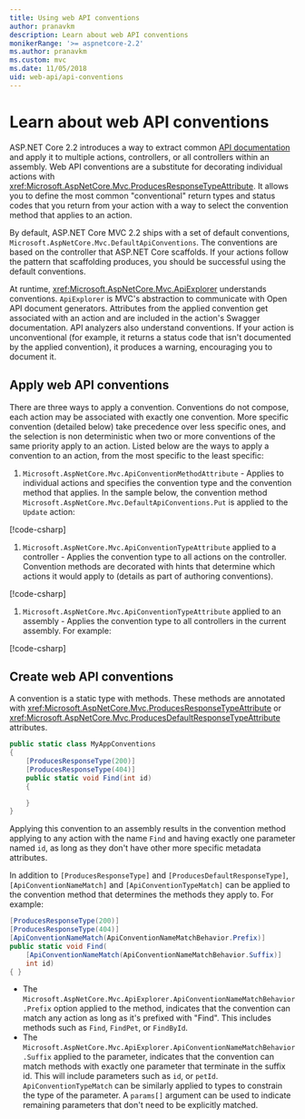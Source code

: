 ```yaml
---
title: Using web API conventions
author: pranavkm
description: Learn about web API conventions
monikerRange: '>= aspnetcore-2.2'
ms.author: pranavkm
ms.custom: mvc
ms.date: 11/05/2018
uid: web-api/api-conventions
---
```

# Learn about web API conventions

ASP.NET Core 2.2 introduces a way to extract common [API documentation](xref:tutorials/web-api-help-pages-using-swagger) and apply it to multiple actions, controllers, or all controllers within an assembly. Web API conventions are a substitute for decorating individual actions with <xref:Microsoft.AspNetCore.Mvc.ProducesResponseTypeAttribute>. It allows you to define the most common "conventional" return types and status codes that you return from your action with a way to select the convention method that applies to an action.

By default, ASP.NET Core MVC 2.2 ships with a set of default conventions, `Microsoft.AspNetCore.Mvc.DefaultApiConventions`. The conventions are based on the controller that ASP.NET Core scaffolds. If your actions follow the pattern that scaffolding produces, you should be successful using the default conventions.

At runtime, <xref:Microsoft.AspNetCore.Mvc.ApiExplorer> understands conventions. `ApiExplorer` is MVC's abstraction to communicate with Open API document generators. Attributes from the applied convention get associated with an action and are included in the action's Swagger documentation. API analyzers also understand conventions. If your action is unconventional (for example, it returns a status code that isn't documented by the applied convention), it produces a warning, encouraging you to document it.

## Apply web API conventions

There are three ways to apply a convention. Conventions do not compose, each action may be associated with exactly one convention. More specific convention (detailed below) take precedence over less specific ones, and the selection is non deterministic when two or more conventions of the same priority apply to an action. Listed below are the ways to apply a convention to an action, from the most specific to the least specific:

1. `Microsoft.AspNetCore.Mvc.ApiConventionMethodAttribute` - Applies to individual actions and specifies the convention type and the convention method that applies. In the sample below, the convention method `Microsoft.AspNetCore.Mvc.DefaultApiConventions.Put` is applied to the `Update` action:

[!code-csharp[](api-conventions/sample/Controllers/ContactsConventionController.cs?name=apiconventionmethod&highlight=2-3)]

1. `Microsoft.AspNetCore.Mvc.ApiConventionTypeAttribute` applied to a controller - Applies the convention type to all actions on the controller. Convention methods are decorated with hints that determine which actions it would apply to (details as part of authoring conventions).

[!code-csharp[](api-conventions/sample/Controllers/ContactsConventionController.cs?name=apiconventiontypeattribute)]

1. `Microsoft.AspNetCore.Mvc.ApiConventionTypeAttribute` applied to an assembly - Applies the convention type to all controllers in the current assembly. For example:

[!code-csharp[](api-conventions/sample/Startup.cs?name=apiconventiontypeattribute)]

## Create web API conventions

A convention is a static type with methods. These methods are annotated with <xref:Microsoft.AspNetCore.Mvc.ProducesResponseTypeAttribute> or <xref:Microsoft.AspNetCore.Mvc.ProducesDefaultResponseTypeAttribute> attributes.

```csharp
public static class MyAppConventions
{
    [ProducesResponseType(200)]
    [ProducesResponseType(404)]
    public static void Find(int id)
    {

    }
}
```

Applying this convention to an assembly results in the convention method applying to any action with the name `Find` and having exactly one parameter named `id`, as long as they don't have other more specific metadata attributes.

In addition to `[ProducesResponseType]` and `[ProducesDefaultResponseType]`, `[ApiConventionNameMatch]` and `[ApiConventionTypeMatch]` can be applied to the convention method that determines the methods they apply to. For example:

```csharp
[ProducesResponseType(200)]
[ProducesResponseType(404)]
[ApiConventionNameMatch(ApiConventionNameMatchBehavior.Prefix)]
public static void Find(
    [ApiConventionNameMatch(ApiConventionNameMatchBehavior.Suffix)]
    int id)
{ }
```

* The `Microsoft.AspNetCore.Mvc.ApiExplorer.ApiConventionNameMatchBehavior.Prefix` option applied to the method, indicates that the convention can match any action as long as it's prefixed with "Find". This includes methods such as `Find`, `FindPet`, or `FindById`.
* The `Microsoft.AspNetCore.Mvc.ApiExplorer.ApiConventionNameMatchBehavior.Suffix` applied to the parameter, indicates that the convention can match methods with exactly one parameter that terminate in the suffix id. This will include parameters such as `id`, or `petId`. `ApiConventionTypeMatch` can be similarly applied to types to constrain the type of the parameter. A `params[]` argument can be used to indicate remaining parameters that don't need to be explicitly matched.
